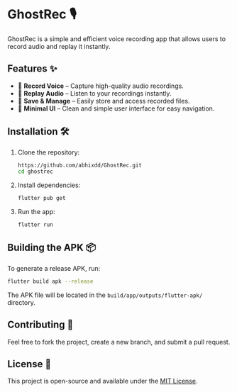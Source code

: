 # GhostRec 🎙️  

GhostRec is a simple and efficient voice recording app that allows users to record audio and replay it instantly.  

## Features ✨  
- 🎤 **Record Voice** – Capture high-quality audio recordings.  
- 🔁 **Replay Audio** – Listen to your recordings instantly.  
- 📂 **Save & Manage** – Easily store and access recorded files.  
- 🎨 **Minimal UI** – Clean and simple user interface for easy navigation.  

## Installation 🛠️  
1. Clone the repository:  
   ```sh  
   https://github.com/abhixdd/GhostRec.git
   cd ghostrec  
   ```  
2. Install dependencies:  
   ```sh  
   flutter pub get  
   ```  
3. Run the app:  
   ```sh  
   flutter run  
   ```  

## Building the APK 📦  
To generate a release APK, run:  
```sh  
flutter build apk --release  
```  
The APK file will be located in the `build/app/outputs/flutter-apk/` directory.  

## Contributing 🤝  
Feel free to fork the project, create a new branch, and submit a pull request.  

## License 📜  
This project is open-source and available under the [MIT License](LICENSE).  


